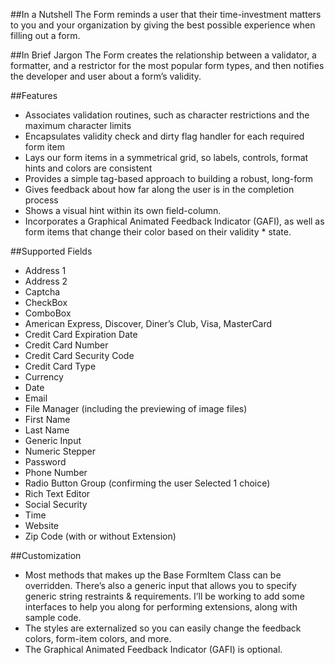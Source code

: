 
##In a Nutshell
The Form reminds a user that their time-investment matters to you and your organization by giving the best possible experience when filling out a form.

##In Brief Jargon
The Form creates the relationship between a validator, a formatter, and a restrictor for the most popular form types, and then notifies the developer and user about a form’s validity.

##Features
* Associates validation routines, such as character restrictions and the maximum character limits
* Encapsulates validity check and dirty flag handler for each required form item
* Lays our form items in a symmetrical grid, so labels, controls, format hints and colors are consistent
* Provides a simple tag-based approach to building a robust, long-form
* Gives feedback about how far along the user is in the completion process
* Shows a visual hint within its own field-column. 
* Incorporates a Graphical Animated Feedback Indicator (GAFI), as well as form items that change their color based on their validity * state.

##Supported Fields
* Address 1
* Address 2
* Captcha
* CheckBox
* ComboBox
* American Express, Discover, Diner’s Club, Visa, MasterCard
* Credit Card Expiration Date
* Credit Card Number
* Credit Card Security Code
* Credit Card Type
* Currency
* Date
* Email
* File Manager (including the previewing of image files)
* First Name
* Last Name
* Generic Input
* Numeric Stepper
* Password
* Phone Number
* Radio Button Group (confirming the user Selected 1 choice)
* Rich Text Editor
* Social Security
* Time
* Website
* Zip Code (with or without Extension)

##Customization
* Most methods that makes up the Base FormItem Class can be overridden. There’s also a generic input that allows you to specify generic string restraints & requirements. I’ll be working to add some interfaces to help you along for performing extensions, along with sample code.
* The styles are externalized so you can easily change the feedback colors, form-item colors, and more.
* The Graphical Animated Feedback Indicator (GAFI) is optional.
